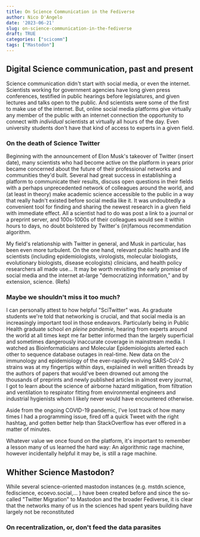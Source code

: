 ```yaml
---
title: On Science Communication in the Fediverse
author: Nico D'Angelo
date: '2023-06-21'
slug: on-science-communication-in-the-fediverse
draft: TRUE
categories: ["scicomm"]
tags: ["Mastodon"]
---
```

## Digital Science communication, past and present

Science communication didn't start with social media, or even the internet. Scientists working for government agencies have long given press conferences, testified in public hearings before legislatures, and given lectures and talks open to the public. And scientists were some of the first to make use of the internet.  But, online social media platforms give virtually any member of the public with an internet connection the opportunity to connect with *individual* scientists at virtually all hours of the day. Even university students don't have that kind of access to experts in a given field. 

### On the death of Science Twitter

Beginning with the announcement of Elon Musk's takeover of Twitter (insert date), many scientists who had become active on the platform in years prior became concerned about the future of their professional networks and communities they'd built. Several had great success in establishing a platform to communicate their results, discuss open questions in their fields with a perhaps unprecedented network of colleagues around the world, and (at least in theory) make academic science accessible to the public in a way that really hadn't existed before social media like it.  It was undoubtedly a convenient tool for finding and sharing the newest research in a given field with immediate effect. All a scientist had to do was post a link to a journal or a preprint server, and 100s-1000s of their colleagues would see it within hours to days, no doubt bolstered by Twitter's (in)famous recommendation algorithm.


My field's relationship with Twitter in general, and Musk in particular, has been even more turbulent. On the one hand,  relevant public health  and life scientists (including epidemiologists, virologists, molecular biologists, evolutionary biologists, disease ecologists) clinicians, and health policy researchers all made use... 
It may be worth revisiting the early promise of social media and the internet at-large "democratizing information," and by extension, science. (Refs)

### Maybe we shouldn't miss it too much?

I can personally attest to how helpful "SciTwitter" was. As graduate students we're told that networking is crucial, and that social media is an increasingly important tool in those endeavors. Particularly being in Public Health graduate school *en pleine pandemie*, hearing from experts around the world at all times kept me far better informed than the largely superficial and sometimes dangerously inaccurate coverage in mainstream media. I watched as Bioinformaticians and Molecular Epidemiologists alerted each other to sequence database outages in real-time. New data on the immunology and epidemiology of the ever-rapidly evolving SARS-CoV-2 strains was at my fingertips within days, explained in well written threads by the authors of papers that would've been drowned out among the thousands of preprints and newly published articles in almost every journal, I got to learn about the science of airborne hazard mitigation, from filtration and ventilation to respirator fitting from environmental engineers and industrial hygienists  whom I likely never would have encountered otherwise.

Aside from the ongoing COVID-19 pandemic, I've lost track of how many times I had a programming issue, fired off a quick Tweet with the right hashtag, and gotten better help than StackOverflow has ever offered in a matter of minutes.


Whatever value we once found on the platform, it's important to remember a lesson many of us learned the hard way: An algorithmic rage machine, however incidentally helpful it may be, is still a rage machine.

## Whither Science Mastodon?

While several science-oriented mastodon instances (e.g. mstdn.science, fediscience, ecoevo.social,... ) have been created before and since the so-called "Twitter Migration" to Mastodon and the broader Fediverse, it is clear that the networks many of us in the sciences had spent years building have largely not be reconstituted 

### On recentralization, or, don't feed the data parasites

